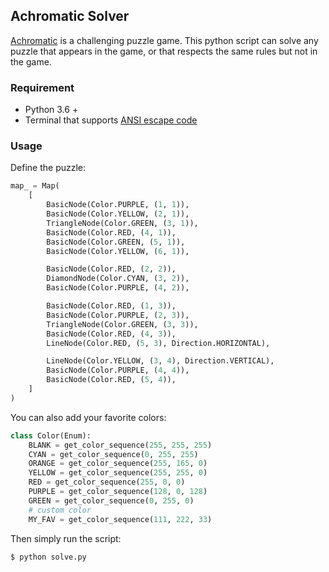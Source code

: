 ## Achromatic Solver

[Achromatic](https://www.studiogoya.co/achromatic/) is a challenging puzzle game. This python script can solve any puzzle that appears in the game, or that respects the same rules but not in the game.


### Requirement
- Python 3.6 +
- Terminal that supports [ANSI escape code](https://en.wikipedia.org/wiki/ANSI_escape_code)

### Usage

Define the puzzle:

```python
map_ = Map(
    [
        BasicNode(Color.PURPLE, (1, 1)),
        BasicNode(Color.YELLOW, (2, 1)),
        TriangleNode(Color.GREEN, (3, 1)),
        BasicNode(Color.RED, (4, 1)),
        BasicNode(Color.GREEN, (5, 1)),
        BasicNode(Color.YELLOW, (6, 1)),

        BasicNode(Color.RED, (2, 2)),
        DiamondNode(Color.CYAN, (3, 2)),
        BasicNode(Color.PURPLE, (4, 2)),

        BasicNode(Color.RED, (1, 3)),
        BasicNode(Color.PURPLE, (2, 3)),
        TriangleNode(Color.GREEN, (3, 3)),
        BasicNode(Color.RED, (4, 3)),
        LineNode(Color.RED, (5, 3), Direction.HORIZONTAL),

        LineNode(Color.YELLOW, (3, 4), Direction.VERTICAL),
        BasicNode(Color.PURPLE, (4, 4)),
        BasicNode(Color.RED, (5, 4)),
    ]
)
```

You can also add your favorite colors:

```python
class Color(Enum):
    BLANK = get_color_sequence(255, 255, 255)
    CYAN = get_color_sequence(0, 255, 255)
    ORANGE = get_color_sequence(255, 165, 0)
    YELLOW = get_color_sequence(255, 255, 0)
    RED = get_color_sequence(255, 0, 0)
    PURPLE = get_color_sequence(128, 0, 128)
    GREEN = get_color_sequence(0, 255, 0)
    # custom color
    MY_FAV = get_color_sequence(111, 222, 33)
```

Then simply run the script:
```shell
$ python solve.py
```
